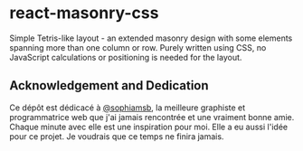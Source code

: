 # react-masonry-css

Simple Tetris-like layout - an extended masonry design with some elements
spanning more than one column or row. Purely written using CSS, no JavaScript
calculations or positioning is needed for the layout.

## Acknowledgement and Dedication

Ce dépôt est dédicacé à [@sophiamsb][sophiamsb], la meilleure
graphiste et programmatrice web que j'ai jamais rencontrée et une vraiment bonne
amie. Chaque minute avec elle est une inspiration pour moi. Elle a eu aussi
l'idée pour ce projet. Je voudrais que ce temps ne finira jamais.

[sophiamsb]: https://github.com/sophiamsb "Sophia Msaoubi 🇫🇷 💗 🇲🇦"